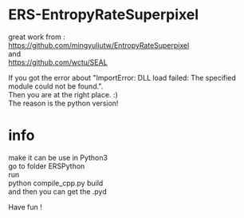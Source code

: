 # ERS-EntropyRateSuperpixel
great work from :  
https://github.com/mingyuliutw/EntropyRateSuperpixel  
and  
https://github.com/wctu/SEAL  

If you got the error about "ImportError: DLL load failed: The specified module could not be found.".  
Then you are at the right place. :)  
The reason is the python version!    
# info  
make it can be use in Python3  
go to folder ERSPython  
run  
python compile_cpp.py build  
and then you can get the .pyd   


Have fun !
